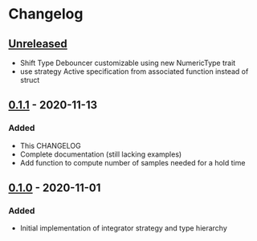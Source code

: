 # Changelog

## [Unreleased]
- Shift Type Debouncer customizable using new NumericType trait
- use strategy Active specification from associated function instead of struct

## [0.1.1] - 2020-11-13
### Added
- This CHANGELOG
- Complete documentation (still lacking examples)
- Add function to compute number of samples needed for a hold time

## [0.1.0] - 2020-11-01
### Added
- Initial implementation of integrator strategy and type hierarchy

[Unreleased]: https://github.com/brendanarciszewski/debounced-signals/compare/v0.1.1...HEAD
[0.1.1]: https://github.com/brendanarciszewski/debounced-signals/compare/v0.1.0...v0.1.1
[0.1.0]: https://github.com/brendanarciszewski/debounced-signals/releases/tag/v0.1.0
